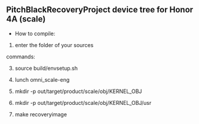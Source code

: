## PitchBlackRecoveryProject device tree for Honor 4A (scale) ##

* How to compile:


1. enter the folder of your sources

 commands:

3. source build/envsetup.sh 

4. lunch omni_scale-eng 

5. mkdir -p out/target/product/scale/obj/KERNEL_OBJ

6. mkdir -p out/target/product/scale/obj/KERNEL_OBJ/usr

7. make recoveryimage
